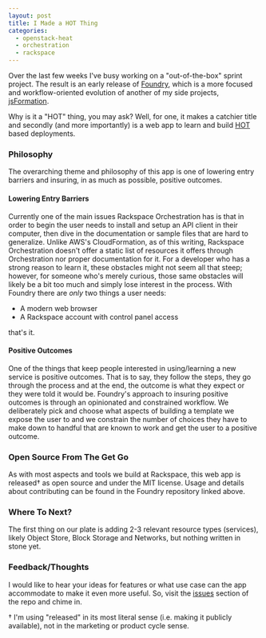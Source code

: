 ```yaml
---
layout: post
title: I Made a HOT Thing
categories:
  - openstack-heat
  - orchestration
  - rackspace
---
```

Over the last few weeks I've busy working on a "out-of-the-box" sprint project. The result is an early release of [Foundry](https://github.com/rackerlabs/foundry), which is a more focused and workflow-oriented evolution of another of my side projects, [jsFormation](https://github.com/rdodev/jsFormation).

<!-- more -->

Why is it a "HOT" thing, you may ask? Well, for one, it makes a catchier title and secondly (and more importantly) is a web app to learn and build [HOT](http://docs.openstack.org/developer/heat/template_guide/hot_guide.html) based deployments.

### Philosophy
The overarching theme and philosophy of this app is one of lowering entry barriers and insuring, in as much as possible, positive outcomes.

#### Lowering Entry Barriers
Currently one of the main issues Rackspace Orchestration has is that in order to begin the user needs to install and setup an API client in their computer, then dive in the documentation or sample files that are hard to generalize. Unlike AWS's CloudFormation, as of this writing, Rackspace Orchestration doesn't offer a static list of resources it offers through Orchestration nor proper documentation for it. For a developer who has a strong reason to learn it, these obstacles might not seem all that steep; however, for someone who's merely curious, those same obstacles will likely be a bit too much and simply lose interest in the process. With Foundry there are _only_ two things a user needs:

  - A modern web browser
  - A Rackspace account with control panel access

that's it.

#### Positive Outcomes
One of the things that keep people interested in using/learning a new service is positive outcomes. That is to say, they follow the steps, they go through the process and at the end, the outcome is what they expect or they were told it would be. Foundry's approach to insuring positive outcomes is through an opinionated and constrained workflow. We deliberately pick and choose what aspects of building a template we expose the user to and we constrain the number of choices they have to make down to handful that are known to work and get the user to a positive outcome.

### Open Source From The Get Go
As with most aspects and tools we build at Rackspace, this web app is released† as open source and under the MIT license. Usage and details about contributing can be found in the Foundry repository linked above.

### Where To Next?
The first thing on our plate is adding 2-3 relevant resource types (services), likely Object Store, Block Storage and Networks, but nothing written in stone yet. 

### Feedback/Thoughts
I would like to hear your ideas for features or what use case can the app accommodate to make it even more useful. So, visit the [issues](https://github.com/rackerlabs/foundry/issues) section of the repo and chime in.

† I'm using "released" in its most literal sense (i.e. making it publicly available), not in the marketing or product cycle sense.